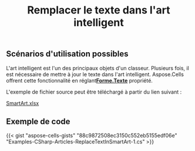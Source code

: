 ﻿---
title: Remplacer le texte dans l'art intelligent
type: docs
weight: 1200
url: /fr/net/replace-text-in-smart-art/
---
## **Scénarios d'utilisation possibles**

 L'art intelligent est l'un des principaux objets d'un classeur. Plusieurs fois, il est nécessaire de mettre à jour le texte dans l'art intelligent. Aspose.Cells offrent cette fonctionnalité en réglant[**Forme.Texte**](https://reference.aspose.com/cells/net/aspose.cells.drawing/shape/properties/text) propriété.

L'exemple de fichier source peut être téléchargé à partir du lien suivant :

[SmartArt.xlsx](77496338.xlsx)

## **Exemple de code**

{{< gist "aspose-cells-gists" "88c9872508ec3150c552eb5155edf06e" "Examples-CSharp-Articles-ReplaceTextInSmartArt-1.cs" >}}
